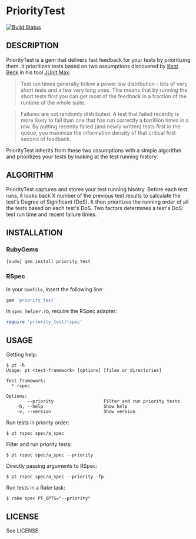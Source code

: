 PriorityTest
============

[![Build Status](https://secure.travis-ci.org/jingweno/priority_test.png)](http://travis-ci.org/jingweno/priority_test)

## DESCRIPTION

PriorityTest is a gem that delivers fast feedback for your tests by
prioritizing them.
It prioritizes tests based on two assumptions discovered by [Kent Beck](https://twitter.com/#!/kentbeck) in his tool [JUnit Max](http://junitmax.com/):

> Test run times generally follow a power law distribution - lots of very short tests and a few very long ones. This means that by running the short tests first you can get most of the feedback in a fraction of the runtime of the whole suite.

> Failures are not randomly distributed. A test that failed recently is more likely to fail than one that has run correctly a bazillion times in a row. By putting recently failed (and newly written) tests first in the queue, you maximize the information density of that critical first second of feedback.

PriorityTest inherits from these two assumptions with a simple
algorithm and prioritizes your tests by looking at the test running history.

## ALGORITHM

PriorityTest captures and stores your test running hisotry.
Before each test runs, it looks back X number of the previous test results to calculate the test's Degree of Significant (DoS).
It then prioritizes the running order of all the tests based on each test's DoS.
Two factors determines a test's DoS: test run time and recent failure times.

## INSTALLATION

### RubyGems

    [sudo] gem install priority_test

### RSpec

In your ```Gemfile```, insert the following line:

```ruby
gem 'priority_test'
```

In ```spec_helper.rb```, require the RSpec adapter:

```ruby
require 'priority_test/rspec'
```

## USAGE

Getting help:

    $ pt -h
    Usage: pt <test-framework> [options] [files or directories]

    Test framework:
      * rspec

    Options:
            --priority                   Filter and run priority tests
        -h, --help                       Show help
        -v, --version                    Show version

Run tests in priority order:

    $ pt rspec spec/a_spec

Filter and run priority tests:

    $ pt rspec spec/a_spec --priority

Directly passing arguments to RSpec:

    $ pt rspec spec/a_spec --priority -fp

Run tests in a Rake task:

    $ rake spec PT_OPTS="--priority"

## LICENSE

See LICENSE.
